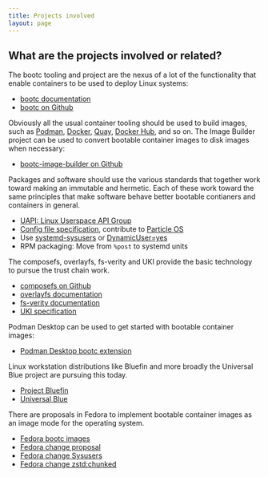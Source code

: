 ```yaml
---
title: Projects involved
layout: page
---
```


## What are the projects involved or related?

The bootc tooling and project are the nexus of a lot of the functionality that enable containers to be used to deploy Linux systems:

 * [bootc documentation](https://containers.github.io/bootc/)
 * [bootc on Github](https://github.com/containers/bootc)

Obviously all the usual container tooling should be used to build images, such as [Podman](http://podman.io/), [Docker](https://www.docker.com/), [Quay](https://quay.io/), [Docker Hub](https://hub.docker.com/), and so on.
The Image Builder project can be used to convert bootable container images to disk images when necessary:

 * [bootc-image-builder on Github](https://github.com/osbuild/bootc-image-builder)

Packages and software should use the various standards that together work toward making an immutable and hermetic. Each of these work toward the same principles that make software behave better bootable contianers and containers in general.

 * [UAPI: Linux Userspace API Group](https://uapi-group.org/)
 * [Config file specification](https://uapi-group.org/specifications/specs/configuration_files_specification/), contribute to [Particle OS](https://0pointer.net/blog/fitting-everything-together.html)
 * Use [systemd-sysusers](https://www.freedesktop.org/software/systemd/man/latest/systemd-sysusers.html) or [DynamicUser=yes](https://0pointer.net/blog/dynamic-users-with-systemd.html)
 * RPM packaging: Move from `%post` to systemd units

The composefs, overlayfs, fs-verity and UKI provide the basic technology to pursue the trust chain work.

 * [composefs on Github](https://github.com/containers/composefs)
 * [overlayfs documentation](https://www.kernel.org/doc/Documentation/filesystems/overlayfs.txt)
 * [fs-verity documentation](https://www.kernel.org/doc/html/next/filesystems/fsverity.html)
 * [UKI specification](https://github.com/uapi-group/specifications/blob/main/specs/unified_kernel_image.md)

Podman Desktop can be used to get started with bootable container images:

 * [Podman Desktop bootc extension](https://github.com/containers/podman-desktop-extension-bootc)

Linux workstation distributions like Bluefin and more broadly the Universal Blue project are pursuing this today.

 * [Project Bluefin](https://projectbluefin.io/)
 * [Universal Blue](https://universal-blue.org/)

There are proposals in Fedora to implement bootable container images as an image mode for the operating system.

 * [Fedora bootc images](https://docs.fedoraproject.org/en-US/bootc)
 * [Fedora change proposal](https://fedoraproject.org/wiki/Changes/OstreeNativeContainerStable)
 * [Fedora change Sysusers](https://fedoraproject.org/wiki/Changes/SystemdSysusers)
 * [Fedora change zstd:chunked](https://fedoraproject.org/wiki/Changes/zstd:chunked)

